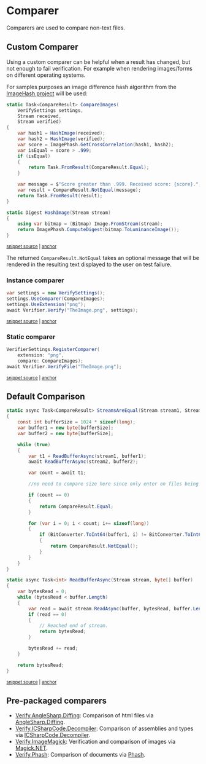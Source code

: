<!--
GENERATED FILE - DO NOT EDIT
This file was generated by [MarkdownSnippets](https://github.com/SimonCropp/MarkdownSnippets).
Source File: /docs/mdsource/comparer.source.md
To change this file edit the source file and then run MarkdownSnippets.
-->

# Comparer

Comparers are used to compare non-text files.


## Custom Comparer

Using a custom comparer can be helpful when a result has changed, but not enough to fail verification. For example when rendering images/forms on different operating systems.

For samples purposes an image difference hash algorithm from the [ImageHash project](https://github.com/pgrho/phash) will be used:

<!-- snippet: ImageComparer -->
<a id='imagecomparer'></a>
```cs
static Task<CompareResult> CompareImages(
    VerifySettings settings,
    Stream received,
    Stream verified)
{
    var hash1 = HashImage(received);
    var hash2 = HashImage(verified);
    var score = ImagePhash.GetCrossCorrelation(hash1, hash2);
    var isEqual = score > .999;
    if (isEqual)
    {
        return Task.FromResult(CompareResult.Equal);
    }

    var message = $"Score greater than .999. Received score: {score}.";
    var result = CompareResult.NotEqual(message);
    return Task.FromResult(result);
}

static Digest HashImage(Stream stream)
{
    using var bitmap = (Bitmap) Image.FromStream(stream);
    return ImagePhash.ComputeDigest(bitmap.ToLuminanceImage());
}
```
<sup><a href='/src/Verify.Tests/Snippets/ComparerSnippets.cs#L32-L57' title='Snippet source file'>snippet source</a> | <a href='#imagecomparer' title='Start of snippet'>anchor</a></sup>
<!-- endSnippet -->

The returned `CompareResult.NotEqual` takes an optional message that will be rendered in the resulting text displayed to the user on test failure.


### Instance comparer

<!-- snippet: InstanceComparer -->
<a id='instancecomparer'></a>
```cs
var settings = new VerifySettings();
settings.UseComparer(CompareImages);
settings.UseExtension("png");
await Verifier.Verify("TheImage.png", settings);
```
<sup><a href='/src/Verify.Tests/Snippets/ComparerSnippets.cs#L14-L19' title='Snippet source file'>snippet source</a> | <a href='#instancecomparer' title='Start of snippet'>anchor</a></sup>
<!-- endSnippet -->


### Static comparer

<!-- snippet: StaticComparer -->
<a id='staticcomparer'></a>
```cs
VerifierSettings.RegisterComparer(
    extension: "png",
    compare: CompareImages);
await Verifier.VerifyFile("TheImage.png");
```
<sup><a href='/src/Verify.Tests/Snippets/ComparerSnippets.cs#L24-L29' title='Snippet source file'>snippet source</a> | <a href='#staticcomparer' title='Start of snippet'>anchor</a></sup>
<!-- endSnippet -->


## Default Comparison

<!-- snippet: DefualtCompare -->
<a id='defualtcompare'></a>
```cs
static async Task<CompareResult> StreamsAreEqual(Stream stream1, Stream stream2)
{
    const int bufferSize = 1024 * sizeof(long);
    var buffer1 = new byte[bufferSize];
    var buffer2 = new byte[bufferSize];

    while (true)
    {
        var t1 = ReadBufferAsync(stream1, buffer1);
        await ReadBufferAsync(stream2, buffer2);

        var count = await t1;

        //no need to compare size here since only enter on files being same size

        if (count == 0)
        {
            return CompareResult.Equal;
        }

        for (var i = 0; i < count; i+= sizeof(long))
        {
            if (BitConverter.ToInt64(buffer1, i) != BitConverter.ToInt64(buffer2, i))
            {
                return CompareResult.NotEqual();
            }
        }
    }
}

static async Task<int> ReadBufferAsync(Stream stream, byte[] buffer)
{
    var bytesRead = 0;
    while (bytesRead < buffer.Length)
    {
        var read = await stream.ReadAsync(buffer, bytesRead, buffer.Length - bytesRead);
        if (read == 0)
        {
            // Reached end of stream.
            return bytesRead;
        }

        bytesRead += read;
    }

    return bytesRead;
}
```
<sup><a href='/src/Verify/Compare/FileComparer.cs#L73-L121' title='Snippet source file'>snippet source</a> | <a href='#defualtcompare' title='Start of snippet'>anchor</a></sup>
<!-- endSnippet -->


## Pre-packaged comparers

 * [Verify.AngleSharp.Diffing](https://github.com/VerifyTests/Verify.AngleSharp.Diffing): Comparison of html files via [AngleSharp.Diffing](https://github.com/AngleSharp/AngleSharp.Diffing).
 * [Verify.ICSharpCode.Decompiler](https://github.com/VerifyTests/Verify.ICSharpCode.Decompiler): Comparison of assemblies and types via [ICSharpCode.Decompiler](https://github.com/icsharpcode/ILSpy/wiki/Getting-Started-With-ICSharpCode.Decompiler).
 * [Verify.ImageMagick](https://github.com/VerifyTests/Verify.ImageMagick): Verification and comparison of images via [Magick.NET](https://github.com/dlemstra/Magick.NET).
 * [Verify.Phash](https://github.com/VerifyTests/Verify.Phash): Comparison of documents via [Phash](https://github.com/pgrho/phash).
